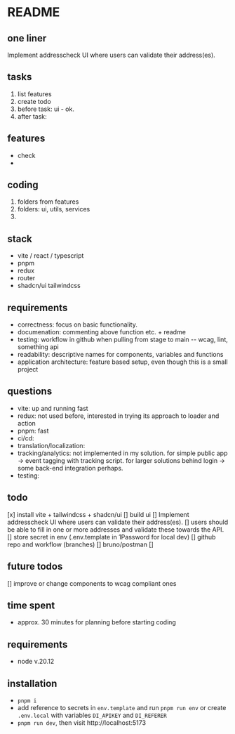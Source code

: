 # README

## one liner
Implement addresscheck UI where users can validate their address(es).


## tasks

1. list features
2. create todo
3. before task: ui - ok.
4. after task: 


## features
- check
- 

## coding
1. folders from features
2. folders: ui, utils, services
3. 


## stack
- vite / react / typescript
- pnpm
- redux
- router
- shadcn/ui tailwindcss


## requirements
- correctness: focus on basic functionality.
- documenation: commenting above function etc. + readme
- testing: workflow in github when pulling from stage to main -- wcag, lint, something api
- readability: descriptive names for components, variables and functions 
- application architecture: feature based setup, even though this is a small project


## questions
- vite: up and running fast
- redux: not used before, interested in trying its approach to loader and action
- pnpm: fast
- ci/cd: 
- translation/localization: 
- tracking/analytics: not implemented in my solution. for simple public app -> event tagging with tracking script. for larger solutions behind login -> some back-end integration perhaps.
- testing: 


## todo
[x] install vite + tailwindcss + shadcn/ui
[] build ui
[] Implement addresscheck UI where users can validate their address(es).
[] users should be able to fill in one or more addresses and validate these towards the API.
[] store secret in env (.env.template in 1Password for local dev)
[] github repo and workflow (branches)
[] bruno/postman
[] 


## future todos
[] improve or change components to wcag compliant ones


## time spent
- approx. 30 minutes for planning before starting coding


## requirements
-  node v.20.12

## installation
- `pnpm i`
- add reference to secrets in `env.template` and run `pnpm run env` or create `.env.local` with variables `DI_APIKEY` and `DI_REFERER` 
- `pnpm run dev`, then visit http://localhost:5173